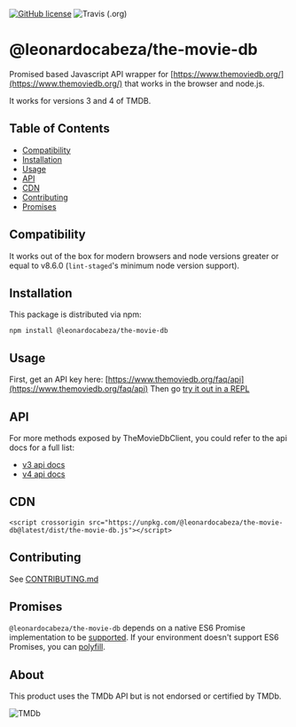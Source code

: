 
[![GitHub license](https://img.shields.io/github/license/leocabeza/the-movie-db.svg?style=popout)](https://github.com/leocabeza/the-movie-db/blob/master/LICENSE)
![Travis (.org)](https://img.shields.io/travis/leocabeza/the-movie-db.svg?style=popout)

# @leonardocabeza/the-movie-db

Promised based Javascript API wrapper for [https://www.themoviedb.org/](https://www.themoviedb.org/) that works in the browser and node.js.

It works for versions 3 and 4 of TMDB.

## Table of Contents

- [Compatibility](#compatibility)
- [Installation](#installation)
- [Usage](#usage)
- [API](#api)
- [CDN](#cdn)
- [Contributing](#contributing)
- [Promises](#promises)

## Compatibility

It works out of the box for modern browsers and node versions greater or equal to v8.6.0 (`lint-staged`'s minimum node version support).

## Installation

This package is distributed via npm:

```
npm install @leonardocabeza/the-movie-db
```

## Usage

First, get an API key here: [https://www.themoviedb.org/faq/api](https://www.themoviedb.org/faq/api)
Then go [try it out in a REPL](https://repl.it/@leonardocabeza/TheMovieDb-usage)

## API

For more methods exposed by TheMovieDbClient, you could refer to the api docs for a full list:
* [v3 api docs](docs/v3-api.md)
* [v4 api docs](docs/v4-api.md)

## CDN

`<script crossorigin src="https://unpkg.com/@leonardocabeza/the-movie-db@latest/dist/the-movie-db.js"></script>`

## Contributing

See [CONTRIBUTING.md](CONTRIBUTING.md)

## Promises

`@leonardocabeza/the-movie-db` depends on a native ES6 Promise implementation to be [supported](http://caniuse.com/promises).
If your environment doesn't support ES6 Promises, you can [polyfill](https://github.com/jakearchibald/es6-promise).

## About

This product uses the TMDb API but is not endorsed or certified by TMDb.

![TMDb](https://www.themoviedb.org/assets/1/v4/logos/powered-by-rectangle-blue-61ce76f69ce1e4f68a6031d975df16cc184d5f04fa7f9f58ae6412646f2481c1.svg)
